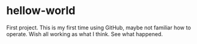 # hellow-world
First project. 
This is my first time using GitHub, maybe not familiar how to operate. Wish all working as what I think. 
See what happened. 
